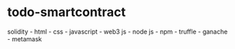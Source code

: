 # todo-smartcontract
solidity - html - css - javascript - web3 js - node js - npm - truffle - ganache - metamask
